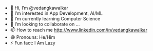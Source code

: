 - 👋 Hi, I’m @vedangkawalkar
- 👀 I’m interested in App Development, AI/ML
- 🌱 I’m currently learning Computer Science
- 💞️ I’m looking to collaborate on ...
- 📫 How to reach me http://www.linkedin.com/in/vedangkawalkar
- 😄 Pronouns: He/Him
- ⚡ Fun fact: I Am Lazy
